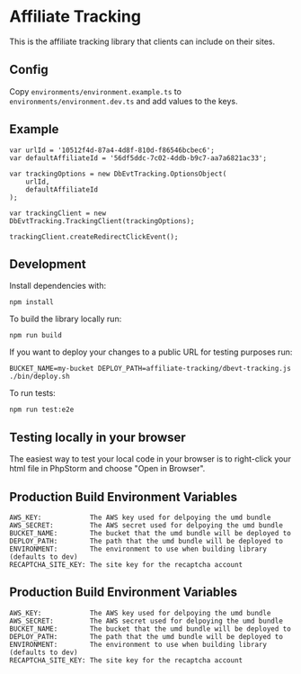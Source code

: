# Affiliate Tracking

This is the affiliate tracking library that clients can include on their sites.

## Config

Copy `environments/environment.example.ts` to `environments/environment.dev.ts` and add values to the keys.

## Example

```
var urlId = '10512f4d-87a4-4d8f-810d-f86546bcbec6';
var defaultAffiliateId = '56df5ddc-7c02-4ddb-b9c7-aa7a6821ac33';

var trackingOptions = new DbEvtTracking.OptionsObject(
    urlId,
    defaultAffiliateId
);

var trackingClient = new DbEvtTracking.TrackingClient(trackingOptions);

trackingClient.createRedirectClickEvent();
```

## Development

Install dependencies with:

```
npm install
```

To build the library locally run:

```
npm run build
```

If you want to deploy your changes to a public URL for testing purposes run:

```
BUCKET_NAME=my-bucket DEPLOY_PATH=affiliate-tracking/dbevt-tracking.js ./bin/deploy.sh
```

To run tests:

```
npm run test:e2e
```

## Testing locally in your browser

The easiest way to test your local code in your browser is to right-click your html file in PhpStorm and choose "Open in Browser".

## Production Build Environment Variables

```
AWS_KEY:            The AWS key used for delpoying the umd bundle
AWS_SECRET:         The AWS secret used for delpoying the umd bundle
BUCKET_NAME:        The bucket that the umd bundle will be deployed to
DEPLOY_PATH:        The path that the umd bundle will be deployed to
ENVIRONMENT:        The environment to use when building library (defaults to dev)
RECAPTCHA_SITE_KEY: The site key for the recaptcha account
```

## Production Build Environment Variables

```
AWS_KEY:            The AWS key used for delpoying the umd bundle
AWS_SECRET:         The AWS secret used for delpoying the umd bundle
BUCKET_NAME:        The bucket that the umd bundle will be deployed to
DEPLOY_PATH:        The path that the umd bundle will be deployed to
ENVIRONMENT:        The environment to use when building library (defaults to dev)
RECAPTCHA_SITE_KEY: The site key for the recaptcha account
```
